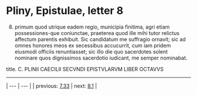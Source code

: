 # Pliny, Epistulae, letter 8

8. primum quod utrique eadem regio, municipia finitima, agri etiam possessiones-que coniunctae, praeterea quod ille mihi tutor relictus affectum parentis exhibuit. Sic candidatum me suffragio ornavit; sic ad omnes honores meos ex secessibus accucurrit, cum iam pridem eiusmodi officiis renuntiasset; sic illo die quo sacerdotes solent nominare quos dignissimos sacerdotio iudicant, me semper nominabat.



title. C. PLINII CAECILII SECVNDI EPISTVLARVM LIBER OCTAVVS



---

| --- | --- |
| previous: [7.33](../7.33/) | next: [8.1](../8.1/) |